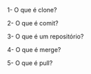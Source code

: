 1- O que é clone?

2- O que é comit?

3- O que é um repositório?

4- O que é merge?

5- O que é pull?
